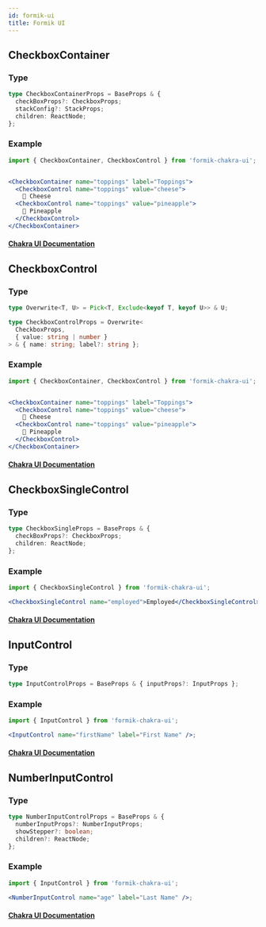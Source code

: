 ```yaml
---
id: formik-ui
title: Formik UI
---
```


## CheckboxContainer

### Type

```typescript
type CheckboxContainerProps = BaseProps & {
  checkBoxProps?: CheckboxProps;
  stackConfig?: StackProps;
  children: ReactNode;
};
```

### Example

```jsx
import { CheckboxContainer, CheckboxControl } from 'formik-chakra-ui';


<CheckboxContainer name="toppings" label="Toppings">
  <CheckboxControl name="toppings" value="cheese">
    🧀 Cheese
  <CheckboxControl name="toppings" value="pineapple">
    🍍 Pineapple
  </CheckboxControl>
</CheckboxContainer>
```

#### [Chakra UI Documentation](https://next.chakra-ui.com/docs/form/checkbox)

## CheckboxControl

### Type

```typescript
type Overwrite<T, U> = Pick<T, Exclude<keyof T, keyof U>> & U;

type CheckboxControlProps = Overwrite<
  CheckboxProps,
  { value: string | number }
> & { name: string; label?: string };
```

### Example

```jsx
import { CheckboxContainer, CheckboxControl } from 'formik-chakra-ui';


<CheckboxContainer name="toppings" label="Toppings">
  <CheckboxControl name="toppings" value="cheese">
    🧀 Cheese
  <CheckboxControl name="toppings" value="pineapple">
    🍍 Pineapple
  </CheckboxControl>
</CheckboxContainer>
```

#### [Chakra UI Documentation](https://next.chakra-ui.com/docs/form/checkbox)

## CheckboxSingleControl

### Type

```typescript
type CheckboxSingleProps = BaseProps & {
  checkBoxProps?: CheckboxProps;
  children: ReactNode;
};
```

### Example

```jsx
import { CheckboxSingleControl } from 'formik-chakra-ui';

<CheckboxSingleControl name="employed">Employed</CheckboxSingleControl>;
```

#### [Chakra UI Documentation](https://next.chakra-ui.com/docs/form/checkbox)

## InputControl

### Type

```typescript
type InputControlProps = BaseProps & { inputProps?: InputProps };
```

### Example

```jsx
import { InputControl } from 'formik-chakra-ui';

<InputControl name="firstName" label="First Name" />;
```

#### [Chakra UI Documentation](https://next.chakra-ui.com/docs/form/input)

## NumberInputControl

### Type

```typescript
type NumberInputControlProps = BaseProps & {
  numberInputProps?: NumberInputProps;
  showStepper?: boolean;
  children?: ReactNode;
};
```

### Example

```jsx
import { InputControl } from 'formik-chakra-ui';

<NumberInputControl name="age" label="Last Name" />;
```

#### [Chakra UI Documentation](https://next.chakra-ui.com/docs/form/number-input)
